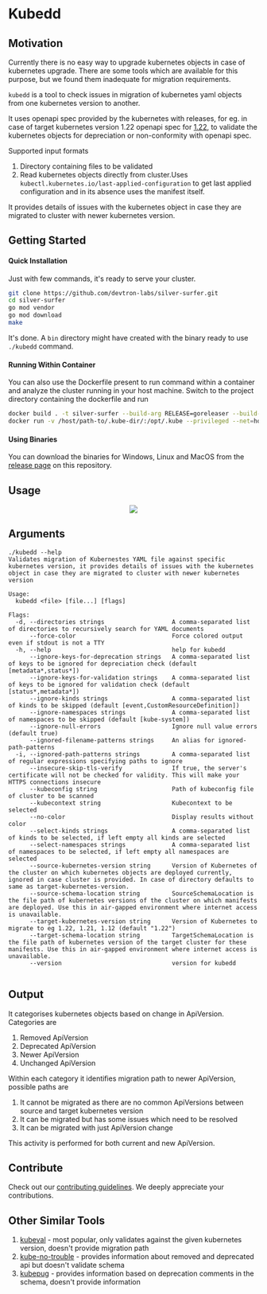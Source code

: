 # Kubedd

## Motivation

Currently there is no easy way to upgrade kubernetes objects in case of kubernetes upgrade. There are some tools
which are available for this purpose, but we found them inadequate for migration requirements.

`kubedd` is a tool to check issues in migration of kubernetes yaml objects from one kubernetes version to another. 

It uses openapi spec provided by the kubernetes with releases, for eg. in case of target kubernetes version 1.22 openapi spec for [1.22](https://raw.githubusercontent.com/kubernetes/kubernetes/release-1.22/api/openapi-spec/swagger.json),
 to validate the kubernetes objects for depreciation or non-conformity with openapi spec.

Supported input formats
1. Directory containing files to be validated
2. Read kubernetes objects directly from cluster.Uses `kubectl.kubernetes.io/last-applied-configuration` to get
   last applied configuration and in its absence uses the manifest itself. 
 
It provides details of issues with the kubernetes object in case they are migrated to cluster with newer kubernetes
version.

## Getting Started

#### Quick Installation
Just with few commands, it's ready to serve your cluster.

```bash
git clone https://github.com/devtron-labs/silver-surfer.git
cd silver-surfer
go mod vendor
go mod download
make 
```

It's done. A `bin` directory might have created with the binary ready to use `./kubedd` command.

#### Running Within Container
You can also use the Dockerfile present to run command within a container and analyze the cluster running in your host machine. Switch to the project directory containing the dockerfile and run

```bash
docker build . -t silver-surfer --build-arg RELEASE=goreleaser --build-arg AUTH_TOKEN=YOUR_GITHUB_TOKEN
docker run -v /host/path-to/.kube-dir/:/opt/.kube --privileged --net=host --name kubedd silver-surfer --kubeconfig /opt/.kube/config
```
#### Using Binaries
You can download the binaries for Windows, Linux and MacOS from the [release page](https://github.com/devtron-labs/silver-surfer/releases) on this repository.

## Usage

<p align="center"><img src="./assets/usage.png"></p>

## Arguments

```
./kubedd --help
Validates migration of Kubernestes YAML file against specific kubernetes version, it provides details of issues with the kubernetes object in case they are migrated to cluster with newer kubernetes version

Usage:
  kubedd <file> [file...] [flags]

Flags:
  -d, --directories strings                   A comma-separated list of directories to recursively search for YAML documents
      --force-color                           Force colored output even if stdout is not a TTY
  -h, --help                                  help for kubedd
      --ignore-keys-for-deprecation strings   A comma-separated list of keys to be ignored for depreciation check (default [metadata*,status*])
      --ignore-keys-for-validation strings    A comma-separated list of keys to be ignored for validation check (default [status*,metadata*])
      --ignore-kinds strings                  A comma-separated list of kinds to be skipped (default [event,CustomResourceDefinition])
      --ignore-namespaces strings             A comma-separated list of namespaces to be skipped (default [kube-system])
      --ignore-null-errors                    Ignore null value errors (default true)
      --ignored-filename-patterns strings     An alias for ignored-path-patterns
  -i, --ignored-path-patterns strings         A comma-separated list of regular expressions specifying paths to ignore
      --insecure-skip-tls-verify              If true, the server's certificate will not be checked for validity. This will make your HTTPS connections insecure
      --kubeconfig string                     Path of kubeconfig file of cluster to be scanned
      --kubecontext string                    Kubecontext to be selected
      --no-color                              Display results without color
      --select-kinds strings                  A comma-separated list of kinds to be selected, if left empty all kinds are selected
      --select-namespaces strings             A comma-separated list of namespaces to be selected, if left empty all namespaces are selected
      --source-kubernetes-version string      Version of Kubernetes of the cluster on which kubernetes objects are deployed currently, ignored in case cluster is provided. In case of directory defaults to same as target-kubernetes-version.
      --source-schema-location string         SourceSchemaLocation is the file path of kubernetes versions of the cluster on which manifests are deployed. Use this in air-gapped environment where internet access is unavailable.
      --target-kubernetes-version string      Version of Kubernetes to migrate to eg 1.22, 1.21, 1.12 (default "1.22")
      --target-schema-location string         TargetSchemaLocation is the file path of kubernetes version of the target cluster for these manifests. Use this in air-gapped environment where internet access is unavailable.
      --version                               version for kubedd


```

## Output

It categorises kubernetes objects based on change in ApiVersion. Categories are
1. Removed ApiVersion
2. Deprecated ApiVersion
3. Newer ApiVersion
4. Unchanged ApiVersion

Within each category it identifies migration path to newer ApiVersion, possible paths are
1. It cannot be migrated as there are no common ApiVersions between source and target kubernetes version
2. It can be migrated but has some issues which need to be resolved
3. It can be migrated with just ApiVersion change

This activity is performed for both current and new ApiVersion.

## Contribute

Check out our [contributing guidelines](CONTRIBUTING.md). We deeply appreciate your contributions.

## Other Similar Tools

1. [kubeval](https://github.com/instrumenta/kubeval) - most popular, only validates against the given kubernetes version, doesn't provide migration path
2. [kube-no-trouble](https://github.com/doitintl/kube-no-trouble) - provides information about removed and deprecated api but doesn't validate schema
3. [kubepug](https://github.com/rikatz/kubepug) - provides information based on deprecation comments in the schema, doesn't provide information


